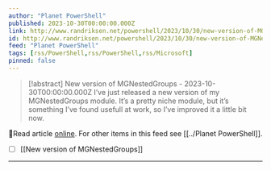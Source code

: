 ```yaml
---
author: "Planet PowerShell"
published: 2023-10-30T00:00:00.000Z
link: http://www.randriksen.net/powershell/2023/10/30/new-version-of-MGNestedGroups.html
id: http://www.randriksen.net/powershell/2023/10/30/new-version-of-MGNestedGroups
feed: "Planet PowerShell"
tags: [rss/PowerShell,rss/PowerShell,rss/Microsoft]
pinned: false
---
```

> [!abstract] New version of MGNestedGroups - 2023-10-30T00:00:00.000Z
> I’ve just released a new version of my MGNestedGroups module. It’s a pretty niche module, but it’s something I’ve found usefull at work, so I’ve improved it a little bit now.

🔗Read article [online](http://www.randriksen.net/powershell/2023/10/30/new-version-of-MGNestedGroups.html). For other items in this feed see [[../Planet PowerShell]].

- [ ] [[New version of MGNestedGroups]]
- - -

